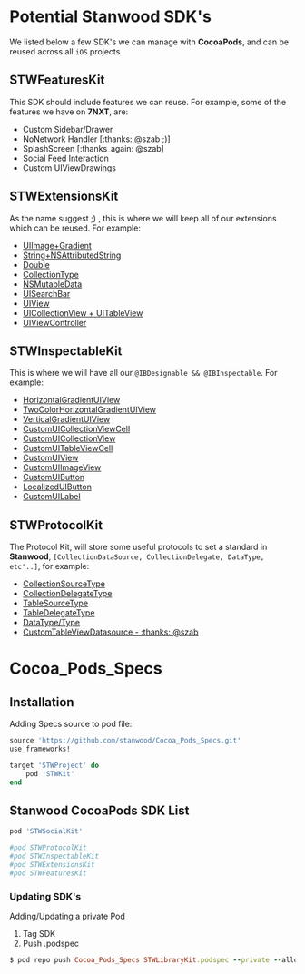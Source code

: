 

# Potential Stanwood SDK's

We listed below a few SDK's we can manage with **CocoaPods**, and can be reused across all `iOS` projects

## STWFeaturesKit

This SDK should include features we can reuse. For example, some of the features we have on **7NXT**, are:

* Custom Sidebar/Drawer
* NoNetwork Handler [:thanks: @szab ;)]
* SplashScreen [:thanks_again: @szab]
* Social Feed Interaction
* Custom UIViewDrawings

[comment]: <> (This is my test comment @talzion)

## STWExtensionsKit

As the name suggest ;) , this is where we will keep all of our extensions which can be reused. For example: 

* [UIImage+Gradient](https://github.com/stanwood/Mach_Dich_Krass_Swift/blob/9f844ffe63207bc81a21478e03532fa83f0f6e5a/Mach_Dich_Krass/UIImage%2BGradient.swift)
* [String+NSAttributedString](https://github.com/stanwood/Mach_Dich_Krass_Swift/blob/9f844ffe63207bc81a21478e03532fa83f0f6e5a/Mach_Dich_Krass/String%2BNSAttributedString.swift)
* [Double](https://github.com/stanwood/Mach_Dich_Krass_Swift/blob/9f844ffe63207bc81a21478e03532fa83f0f6e5a/Mach_Dich_Krass/Double.swift)
* [CollectionType](https://github.com/stanwood/Mach_Dich_Krass_Swift/blob/9f844ffe63207bc81a21478e03532fa83f0f6e5a/Mach_Dich_Krass/CollectionType.swift)
* [NSMutableData](https://github.com/stanwood/Mach_Dich_Krass_Swift/blob/9f844ffe63207bc81a21478e03532fa83f0f6e5a/Mach_Dich_Krass/NSMutableData.swift)
* [UISearchBar](https://github.com/stanwood/Mach_Dich_Krass_Swift/blob/9f844ffe63207bc81a21478e03532fa83f0f6e5a/Mach_Dich_Krass/UISearchBar.swift)
* [UIView](https://github.com/stanwood/Mach_Dich_Krass_Swift/blob/9f844ffe63207bc81a21478e03532fa83f0f6e5a/Mach_Dich_Krass/UIViewExtension.swift)
* [UICollectionView + UITableView](https://github.com/stanwood/Mach_Dich_Krass_Swift/blob/9f844ffe63207bc81a21478e03532fa83f0f6e5a/Mach_Dich_Krass/UICollectionView%20%2B%20UITableView.swift)
* [UIViewController](https://github.com/stanwood/Mach_Dich_Krass_Swift/blob/9f844ffe63207bc81a21478e03532fa83f0f6e5a/Mach_Dich_Krass/UIViewController.swift)

## STWInspectableKit

This is where we will have all our `@IBDesignable && @IBInspectable`. For example:

* [HorizontalGradientUIView](https://github.com/stanwood/Mach_Dich_Krass_Swift/blob/9f844ffe63207bc81a21478e03532fa83f0f6e5a/Mach_Dich_Krass/HorizontalGradientUIView.swift)
* [TwoColorHorizontalGradientUIView](https://github.com/stanwood/Mach_Dich_Krass_Swift/blob/9f844ffe63207bc81a21478e03532fa83f0f6e5a/Mach_Dich_Krass/TwoColorHorizontalGradientUIView.swift)
* [VerticalGradientUIView](https://github.com/stanwood/Mach_Dich_Krass_Swift/blob/9f844ffe63207bc81a21478e03532fa83f0f6e5a/Mach_Dich_Krass/VerticalGradientUIView.swift)
* [CustomUICollectionViewCell](https://github.com/stanwood/Mach_Dich_Krass_Swift/blob/9f844ffe63207bc81a21478e03532fa83f0f6e5a/Mach_Dich_Krass/CustomUICollectionViewCell.swift)
* [CustomUICollectionView](https://github.com/stanwood/Mach_Dich_Krass_Swift/blob/9f844ffe63207bc81a21478e03532fa83f0f6e5a/Mach_Dich_Krass/CustomUICollectionView.swift)
* [CustomUITableViewCell](https://github.com/stanwood/Mach_Dich_Krass_Swift/blob/9f844ffe63207bc81a21478e03532fa83f0f6e5a/Mach_Dich_Krass/CustomUITableViewCell.swift)
* [CustomUIView](https://github.com/stanwood/Mach_Dich_Krass_Swift/blob/9f844ffe63207bc81a21478e03532fa83f0f6e5a/Mach_Dich_Krass/CustomUIView.swift)
* [CustomUIImageView](https://github.com/stanwood/Mach_Dich_Krass_Swift/blob/9f844ffe63207bc81a21478e03532fa83f0f6e5a/Mach_Dich_Krass/CustomUIImageView.swift)
* [CustomUIButton](https://github.com/stanwood/Mach_Dich_Krass_Swift/blob/9f844ffe63207bc81a21478e03532fa83f0f6e5a/Mach_Dich_Krass/CustomUIButton.swift)
* [LocalizedUIButton](https://github.com/stanwood/Mach_Dich_Krass_Swift/blob/9f844ffe63207bc81a21478e03532fa83f0f6e5a/Mach_Dich_Krass/LocalizedUIButton.swift)
* [CustomUILabel](https://github.com/stanwood/Mach_Dich_Krass_Swift/blob/9f844ffe63207bc81a21478e03532fa83f0f6e5a/Mach_Dich_Krass/CustomUILabel.swift)

## STWProtocolKit

The Protocol Kit, will store some useful protocols to set a standard in **Stanwood**, `[CollectionDataSource, CollectionDelegate, DataType, etc'..]`, for example:

* [CollectionSourceType](https://github.com/stanwood/Mach_Dich_Krass_Swift/blob/9f844ffe63207bc81a21478e03532fa83f0f6e5a/Mach_Dich_Krass/CollectionDataSource.swift)
* [CollectionDelegateType](https://github.com/stanwood/Mach_Dich_Krass_Swift/blob/9f844ffe63207bc81a21478e03532fa83f0f6e5a/Mach_Dich_Krass/CollectionDelegate.swift)
* [TableSourceType](https://github.com/stanwood/Mach_Dich_Krass_Swift/blob/9f844ffe63207bc81a21478e03532fa83f0f6e5a/Mach_Dich_Krass/TableDataSource.swift)
* [TableDelegateType](https://github.com/stanwood/Mach_Dich_Krass_Swift/blob/9f844ffe63207bc81a21478e03532fa83f0f6e5a/Mach_Dich_Krass/TableDelegate.swift)
* [DataType/Type](https://github.com/stanwood/Mach_Dich_Krass_Swift/blob/9f844ffe63207bc81a21478e03532fa83f0f6e5a/Mach_Dich_Krass/DataType.swift)
* [CustomTableViewDatasource - :thanks: @szab](https://github.com/stanwood/Mach_Dich_Krass_Swift/blob/9f844ffe63207bc81a21478e03532fa83f0f6e5a/Mach_Dich_Krass/CustomTableViewDatasource.swift)

# Cocoa_Pods_Specs


## Installation

Adding Specs source to pod file:

```ruby
source 'https://github.com/stanwood/Cocoa_Pods_Specs.git'
use_frameworks!

target 'STWProject' do
    pod 'STWKit'
end
```
## Stanwood CocoaPods SDK List



```ruby
pod 'STWSocialKit'

#pod STWProtocolKit
#pod STWInspectableKit
#pod STWExtensionsKit
#pod STWFeaturesKit
```

### Updating SDK's

Adding/Updating a private Pod

1) Tag SDK
2) Push .podspec

```ruby
$ pod repo push Cocoa_Pods_Specs STWLibraryKit.podspec --private --allow-warnings
```

